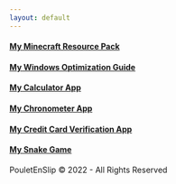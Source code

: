 ```yaml
---
layout: default
---
```


#### [My Minecraft Resource Pack](pages/cotcotpack.md)
#### [My Windows Optimization Guide](pages/opti.md)
#### [My Calculator App](https://github.com/PouletEnSlip/Calculator)
#### [My Chronometer App](https://github.com/PouletEnSlip/Chronometer)
#### [My Credit Card Verification App](https://github.com/PouletEnSlip/CreditCardVerification)
#### [My Snake Game](https://github.com/PouletEnSlip/Snake)

PouletEnSlip © 2022 - All Rights Reserved
